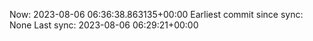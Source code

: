 Now: 2023-08-06 06:36:38.863135+00:00 Earliest commit since sync: None Last sync: 2023-08-06 06:29:21+00:00
